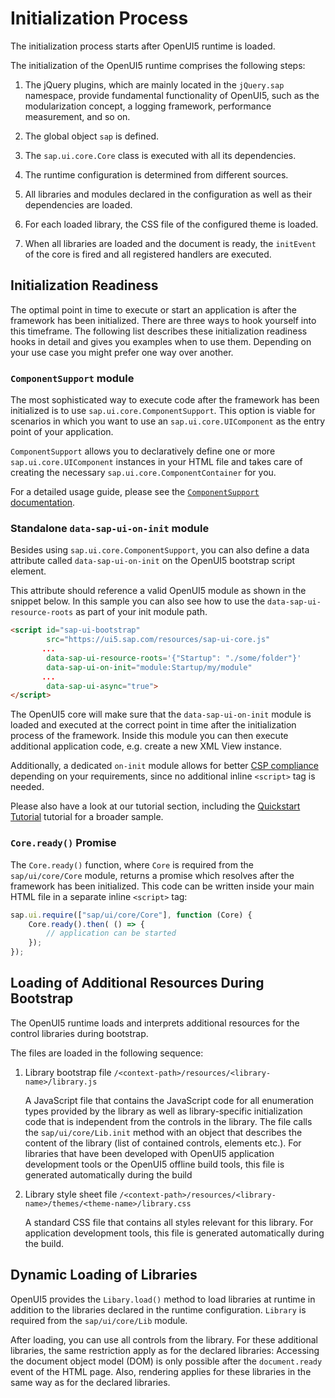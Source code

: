 <!-- loio91f2c9076f4d1014b6dd926db0e91070 -->

# Initialization Process

The initialization process starts after OpenUI5 runtime is loaded.

The initialization of the OpenUI5 runtime comprises the following steps:

1.  The jQuery plugins, which are mainly located in the `jQuery.sap` namespace, provide fundamental functionality of OpenUI5, such as the modularization concept, a logging framework, performance measurement, and so on.

2.  The global object `sap` is defined.

3.  The `sap.ui.core.Core` class is executed with all its dependencies.

4.  The runtime configuration is determined from different sources.

5.  All libraries and modules declared in the configuration as well as their dependencies are loaded.

6.  For each loaded library, the CSS file of the configured theme is loaded.

7.  When all libraries are loaded and the document is ready, the `initEvent` of the core is fired and all registered handlers are executed.




<a name="loio91f2c9076f4d1014b6dd926db0e91070__section_d2s_tlg_vgb"/>

## Initialization Readiness

The optimal point in time to execute or start an application is after the framework has been initialized. There are three ways to hook yourself into this timeframe. The following list describes these initialization readiness hooks in detail and gives you examples when to use them. Depending on your use case you might prefer one way over another.



### `ComponentSupport` module

The most sophisticated way to execute code after the framework has been initialized is to use `sap.ui.core.ComponentSupport`. This option is viable for scenarios in which you want to use an `sap.ui.core.UIComponent` as the entry point of your application.

`ComponentSupport` allows you to declaratively define one or more `sap.ui.core.UIComponent` instances in your HTML file and takes care of creating the necessary `sap.ui.core.ComponentContainer` for you.

For a detailed usage guide, please see the [`ComponentSupport` documentation](declarative-api-for-initial-components-82a0fce.md).



### Standalone `data-sap-ui-on-init` module

Besides using `sap.ui.core.ComponentSupport`, you can also define a data attribute called `data-sap-ui-on-init` on the OpenUI5 bootstrap script element.

This attribute should reference a valid OpenUI5 module as shown in the snippet below. In this sample you can also see how to use the `data-sap-ui-resource-roots` as part of your init module path.

```html
<script id="sap-ui-bootstrap"
        src="https://ui5.sap.com/resources/sap-ui-core.js"
       ...
        data-sap-ui-resource-roots='{"Startup": "./some/folder"}'
        data-sap-ui-on-init="module:Startup/my/module"
       ...
        data-sap-ui-async="true">
</script>
```

The OpenUI5 core will make sure that the `data-sap-ui-on-init` module is loaded and executed at the correct point in time after the initialization process of the framework. Inside this module you can then execute additional application code, e.g. create a new XML View instance.

Additionally, a dedicated `on-init` module allows for better [CSP compliance](https://developer.mozilla.org/en-US/docs/Web/HTTP/CSP) depending on your requirements, since no additional inline `<script>` tag is needed.

Please also have a look at our tutorial section, including the [Quickstart Tutorial](../03_Get-Started/quickstart-tutorial-592f36f.md) tutorial for a broader sample.



### `Core.ready()` Promise

The `Core.ready()` function, where `Core` is required from the `sap/ui/core/Core` module, returns a promise which resolves after the framework has been initialized. This code can be written inside your main HTML file in a separate inline `<script>` tag:

```js
sap.ui.require(["sap/ui/core/Core"], function (Core) {
    Core.ready().then( () => {
        // application can be started
    });
});
```

<a name="loiobf10bd41ac8f49048a1ccb743fbfbb8a"/>

<!-- loiobf10bd41ac8f49048a1ccb743fbfbb8a -->

## Loading of Additional Resources During Bootstrap

The OpenUI5 runtime loads and interprets additional resources for the control libraries during bootstrap.

The files are loaded in the following sequence:

1.  Library bootstrap file `/<context-path>/resources/<library-name>/library.js` 

    A JavaScript file that contains the JavaScript code for all enumeration types provided by the library as well as library-specific initialization code that is independent from the controls in the library. The file calls the `sap/ui/core/Lib.init` method with an object that describes the content of the library \(list of contained controls, elements etc.\). For libraries that have been developed with OpenUI5 application development tools or the OpenUI5 offline build tools, this file is generated automatically during the build

2.  Library style sheet file `/<context-path>/resources/<library-name>/themes/<theme-name>/library.css`

    A standard CSS file that contains all styles relevant for this library. For application development tools, this file is generated automatically during the build.


<a name="loiobbce44f06ddc48fda7aeb44eae52ebbc"/>

<!-- loiobbce44f06ddc48fda7aeb44eae52ebbc -->

## Dynamic Loading of Libraries

OpenUI5 provides the `Libary.load()` method to load libraries at runtime in addition to the libraries declared in the runtime configuration. `Library` is required from the `sap/ui/core/Lib` module.

After loading, you can use all controls from the library. For these additional libraries, the same restriction apply as for the declared libraries: Accessing the document object model \(DOM\) is only possible after the `document.ready` event of the HTML page. Also, rendering applies for these libraries in the same way as for the declared libraries.

